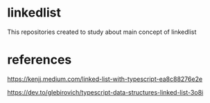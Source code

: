 # linkedlist
This repositories created to study about main concept of linkedlist

# references
https://kenjj.medium.com/linked-list-with-typescript-ea8c88276e2e

https://dev.to/glebirovich/typescript-data-structures-linked-list-3o8i
